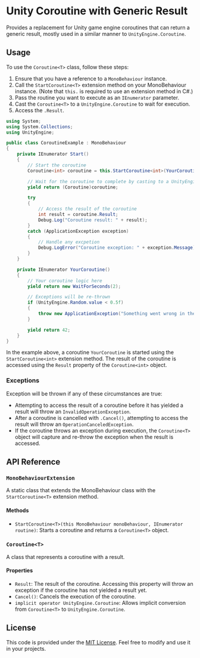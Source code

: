 # Unity Coroutine with Generic Result

Provides a replacement for Unity game engine coroutines that can return a generic result, mostly used in a similar manner to `UnityEngine.Coroutine`.

## Usage

To use the `Coroutine<T>` class, follow these steps:

1. Ensure that you have a reference to a `MonoBehaviour` instance.
2. Call the `StartCoroutine<T>` extension method on your MonoBehaviour instance. (Note that `this.` is required to use an extension method in C#.)
3. Pass the routine you want to execute as an `IEnumerator` parameter.
4. Cast the `Coroutine<T>` to a `UnityEngine.Coroutine` to wait for execution.
5. Access the `.Result`.

```csharp
using System;
using System.Collections;
using UnityEngine;

public class CoroutineExample : MonoBehaviour
{ 
    private IEnumerator Start()
    {
        // Start the coroutine
        Coroutine<int> coroutine = this.StartCoroutine<int>(YourCoroutine());

        // Wait for the coroutine to complete by casting to a UnityEngine.Coroutine
        yield return (Coroutine)coroutine;

        try
        {
            // Access the result of the coroutine
            int result = coroutine.Result;
            Debug.Log("Coroutine result: " + result);
        }
        catch (ApplicationException exception)
        {
            // Handle any excpetion
            Debug.LogError("Coroutine exception: " + exception.Message);
        }
    }

    private IEnumerator YourCoroutine()
    {
        // Your coroutine logic here
        yield return new WaitForSeconds(2);

        // Exceptions will be re-thrown
        if (UnityEngine.Random.value < 0.5f)
        {
            throw new ApplicationException("Something went wrong in the coroutine!");
        }

        yield return 42;
    }
}
```

In the example above, a coroutine `YourCoroutine` is started using the `StartCoroutine<int>` extension method. The result of the coroutine is accessed using the `Result` property of the `Coroutine<int>` object.

### Exceptions

Exception will be thrown if any of these circumstances are true:
- Attempting to access the result of a coroutine before it has yielded a result will throw an `InvalidOperationException`.
- After a coroutine is cancelled with `.Cancel()`, attempting to access the result will throw an `OperationCanceledException`.
- If the coroutine throws an exception during execution, the `Coroutine<T>` object will capture and re-throw the exception when the result is accessed.

## API Reference

### `MonoBehaviourExtension`

A static class that extends the MonoBehaviour class with the `StartCoroutine<T>` extension method.

#### Methods

- `StartCoroutine<T>(this MonoBehaviour monoBehaviour, IEnumerator routine)`: Starts a coroutine and returns a `Coroutine<T>` object.

### `Coroutine<T>`

A class that represents a coroutine with a result.

#### Properties

- `Result`: The result of the coroutine. Accessing this property will throw an exception if the coroutine has not yielded a result yet.
- `Cancel()`: Cancels the execution of the coroutine.
- `implicit operator UnityEngine.Coroutine`: Allows implicit conversion from `Coroutine<T>` to `UnityEngine.Coroutine`.

## License

This code is provided under the [MIT License](https://opensource.org/licenses/MIT). Feel free to modify and use it in your projects.
